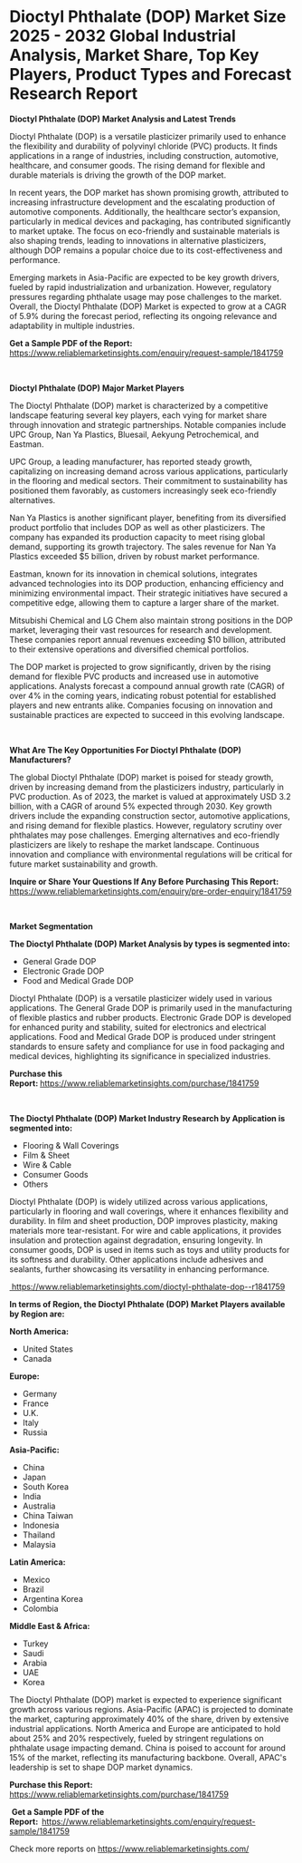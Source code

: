 <p><h1>Dioctyl Phthalate (DOP) Market Size 2025 - 2032 Global Industrial Analysis, Market Share, Top Key Players, Product Types and Forecast Research Report</h1></p><p><strong>Dioctyl Phthalate (DOP) Market Analysis and Latest Trends</strong></p>
<p><p>Dioctyl Phthalate (DOP) is a versatile plasticizer primarily used to enhance the flexibility and durability of polyvinyl chloride (PVC) products. It finds applications in a range of industries, including construction, automotive, healthcare, and consumer goods. The rising demand for flexible and durable materials is driving the growth of the DOP market.</p><p>In recent years, the DOP market has shown promising growth, attributed to increasing infrastructure development and the escalating production of automotive components. Additionally, the healthcare sector’s expansion, particularly in medical devices and packaging, has contributed significantly to market uptake. The focus on eco-friendly and sustainable materials is also shaping trends, leading to innovations in alternative plasticizers, although DOP remains a popular choice due to its cost-effectiveness and performance.</p><p>Emerging markets in Asia-Pacific are expected to be key growth drivers, fueled by rapid industrialization and urbanization. However, regulatory pressures regarding phthalate usage may pose challenges to the market. Overall, the Dioctyl Phthalate (DOP) Market is expected to grow at a CAGR of 5.9% during the forecast period, reflecting its ongoing relevance and adaptability in multiple industries.</p></p>
<p><strong>Get a Sample PDF of the Report:&nbsp;</strong> <a href="https://www.reliablemarketinsights.com/enquiry/request-sample/1841759?utm_campaign=2981&utm_medium=2&utm_source=Github&utm_content=ia&utm_term=26032025&utm_id=dioctyl-phthalate-dop">https://www.reliablemarketinsights.com/enquiry/request-sample/1841759</a></p>
<p>&nbsp;</p>
<p><strong>Dioctyl Phthalate (DOP) Major Market Players</strong></p>
<p><p>The Dioctyl Phthalate (DOP) market is characterized by a competitive landscape featuring several key players, each vying for market share through innovation and strategic partnerships. Notable companies include UPC Group, Nan Ya Plastics, Bluesail, Aekyung Petrochemical, and Eastman.</p><p>UPC Group, a leading manufacturer, has reported steady growth, capitalizing on increasing demand across various applications, particularly in the flooring and medical sectors. Their commitment to sustainability has positioned them favorably, as customers increasingly seek eco-friendly alternatives.</p><p>Nan Ya Plastics is another significant player, benefiting from its diversified product portfolio that includes DOP as well as other plasticizers. The company has expanded its production capacity to meet rising global demand, supporting its growth trajectory. The sales revenue for Nan Ya Plastics exceeded $5 billion, driven by robust market performance.</p><p>Eastman, known for its innovation in chemical solutions, integrates advanced technologies into its DOP production, enhancing efficiency and minimizing environmental impact. Their strategic initiatives have secured a competitive edge, allowing them to capture a larger share of the market.</p><p>Mitsubishi Chemical and LG Chem also maintain strong positions in the DOP market, leveraging their vast resources for research and development. These companies report annual revenues exceeding $10 billion, attributed to their extensive operations and diversified chemical portfolios.</p><p>The DOP market is projected to grow significantly, driven by the rising demand for flexible PVC products and increased use in automotive applications. Analysts forecast a compound annual growth rate (CAGR) of over 4% in the coming years, indicating robust potential for established players and new entrants alike. Companies focusing on innovation and sustainable practices are expected to succeed in this evolving landscape.</p></p>
<p>&nbsp;</p>
<p><strong>What Are The Key Opportunities For Dioctyl Phthalate (DOP) Manufacturers?</strong></p>
<p><p>The global Dioctyl Phthalate (DOP) market is poised for steady growth, driven by increasing demand from the plasticizers industry, particularly in PVC production. As of 2023, the market is valued at approximately USD 3.2 billion, with a CAGR of around 5% expected through 2030. Key growth drivers include the expanding construction sector, automotive applications, and rising demand for flexible plastics. However, regulatory scrutiny over phthalates may pose challenges. Emerging alternatives and eco-friendly plasticizers are likely to reshape the market landscape. Continuous innovation and compliance with environmental regulations will be critical for future market sustainability and growth.</p></p>
<p><strong>Inquire or Share Your Questions If Any Before Purchasing This Report:</strong> <a href="https://www.reliablemarketinsights.com/enquiry/pre-order-enquiry/1841759?utm_campaign=2981&utm_medium=2&utm_source=Github&utm_content=ia&utm_term=26032025&utm_id=dioctyl-phthalate-dop">https://www.reliablemarketinsights.com/enquiry/pre-order-enquiry/1841759</a></p>
<p>&nbsp;</p>
<p><strong>Market Segmentation</strong></p>
<p><strong>The Dioctyl Phthalate (DOP) Market Analysis by types is segmented into:</strong></p>
<p><ul><li>General Grade DOP</li><li>Electronic Grade DOP</li><li>Food and Medical Grade DOP</li></ul></p>
<p><p>Dioctyl Phthalate (DOP) is a versatile plasticizer widely used in various applications. The General Grade DOP is primarily used in the manufacturing of flexible plastics and rubber products. Electronic Grade DOP is developed for enhanced purity and stability, suited for electronics and electrical applications. Food and Medical Grade DOP is produced under stringent standards to ensure safety and compliance for use in food packaging and medical devices, highlighting its significance in specialized industries.</p></p>
<p><strong>Purchase this Report:&nbsp;</strong><a href="https://www.reliablemarketinsights.com/purchase/1841759?utm_campaign=2981&utm_medium=2&utm_source=Github&utm_content=ia&utm_term=26032025&utm_id=dioctyl-phthalate-dop">https://www.reliablemarketinsights.com/purchase/1841759</a></p>
<p>&nbsp;</p>
<p><strong>The Dioctyl Phthalate (DOP) Market Industry Research by Application is segmented into:</strong></p>
<p><ul><li>Flooring & Wall Coverings</li><li>Film & Sheet</li><li>Wire & Cable</li><li>Consumer Goods</li><li>Others</li></ul></p>
<p><p>Dioctyl Phthalate (DOP) is widely utilized across various applications, particularly in flooring and wall coverings, where it enhances flexibility and durability. In film and sheet production, DOP improves plasticity, making materials more tear-resistant. For wire and cable applications, it provides insulation and protection against degradation, ensuring longevity. In consumer goods, DOP is used in items such as toys and utility products for its softness and durability. Other applications include adhesives and sealants, further showcasing its versatility in enhancing performance.</p></p>
<p><a href="https://www.reliablemarketinsights.com/dioctyl-phthalate-dop--r1841759?utm_campaign=2981&utm_medium=2&utm_source=Github&utm_content=ia&utm_term=26032025&utm_id=dioctyl-phthalate-dop">&nbsp;https://www.reliablemarketinsights.com/dioctyl-phthalate-dop--r1841759</a></p>
<p><strong>In terms of Region, the Dioctyl Phthalate (DOP) Market Players available by Region are:</strong></p>
<p>
    <p> <strong> North America: </strong>
        <ul>
            <li>United States</li>
            <li>Canada</li>
        </ul>
        </p> 
    <p> <strong> Europe: </strong>
        <ul>
            <li>Germany</li>
            <li>France</li>
            <li>U.K.</li>
            <li>Italy</li>
            <li>Russia</li>
        </ul>
        </p> 
    <p> <strong> Asia-Pacific: </strong>
        <ul>
            <li>China</li>
            <li>Japan</li>
            <li>South Korea</li>
            <li>India</li>
            <li>Australia</li>
            <li>China Taiwan</li>
            <li>Indonesia</li>
            <li>Thailand</li>
            <li>Malaysia</li>
        </ul>
        </p> 
    <p> <strong> Latin America: </strong>
        <ul>
            <li>Mexico</li>
            <li>Brazil</li>
            <li>Argentina Korea</li>
            <li>Colombia</li>
        </ul>
        </p> 
    <p> <strong> Middle East & Africa: </strong>
        <ul>
            <li>Turkey</li>
            <li>Saudi</li>
            <li>Arabia</li>
            <li>UAE</li>
            <li>Korea</li>
        </ul>
    </p>
    </p>
<p><p>The Dioctyl Phthalate (DOP) market is expected to experience significant growth across various regions. Asia-Pacific (APAC) is projected to dominate the market, capturing approximately 40% of the share, driven by extensive industrial applications. North America and Europe are anticipated to hold about 25% and 20% respectively, fueled by stringent regulations on phthalate usage impacting demand. China is poised to account for around 15% of the market, reflecting its manufacturing backbone. Overall, APAC's leadership is set to shape DOP market dynamics.</p></p>
<p><strong>Purchase this Report: </strong><a href="https://www.reliablemarketinsights.com/purchase/1841759?utm_campaign=2981&utm_medium=2&utm_source=Github&utm_content=ia&utm_term=26032025&utm_id=dioctyl-phthalate-dop">https://www.reliablemarketinsights.com/purchase/1841759</a></p>
<p>&nbsp;<strong>Get a Sample PDF of the Report:&nbsp;&nbsp;</strong><a href="https://www.reliablemarketinsights.com/enquiry/request-sample/1841759?utm_campaign=2981&utm_medium=2&utm_source=Github&utm_content=ia&utm_term=26032025&utm_id=dioctyl-phthalate-dop">https://www.reliablemarketinsights.com/enquiry/request-sample/1841759</a></p>
<p><strong></strong></p>
<p>Check more reports on <a href="https://www.reliablemarketinsights.com/?utm_campaign=2981&utm_medium=2&utm_source=Github&utm_content=ia&utm_term=26032025&utm_id=dioctyl-phthalate-dop">https://www.reliablemarketinsights.com/</a></p>